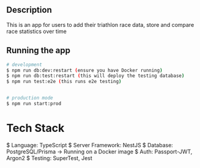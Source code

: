 ## Description

This is an app for users to add their triathlon race data, store and compare race statistics
over time

## Running the app

```bash
# development
$ npm run db:dev:restart (ensure you have Docker running)
$ npm run db:test:restart (this will deploy the testing database)
$ npm run test:e2e (this runs e2e testing)


# production mode
$ npm run start:prod
```

# Tech Stack

$ Language: TypeScript
$ Server Framework: NestJS
$ Database: PostgreSQL/Prisma -> Running on a Docker image
$ Auth: Passport-JWT, Argon2
$ Testing: SuperTest, Jest
